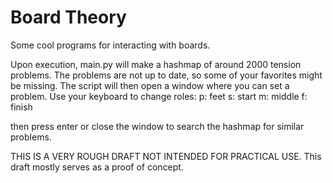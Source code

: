 # Board Theory
Some cool programs for interacting with boards. 

Upon execution, main.py will make a hashmap of around 2000 tension problems. The problems are not up to date, so some of your favorites might be missing. The script will then open a window where you can set a problem. Use your keyboard to change roles:
p: feet
s: start
m: middle
f: finish

then press enter or close the window to search the hashmap for similar problems. 

THIS IS A VERY ROUGH DRAFT NOT INTENDED FOR PRACTICAL USE. This draft mostly serves as a proof of concept. 
